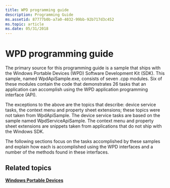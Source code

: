 ```yaml
---
title: WPD programming guide
description: Programming Guide
ms.assetid: 87777b0b-a7a0-4032-99bb-92b717d3c452
ms.topic: article
ms.date: 05/31/2018
---
```


# WPD programming guide

The primary source for this programming guide is a sample that ships with the Windows Portable Devices (WPD) Software Development Kit (SDK). This sample, named WpdApiSample.exe, consists of seven .cpp modules. Six of these modules contain the code that demonstrates 26 tasks that an application can accomplish using the WPD application programming interface (API).

The exceptions to the above are the topics that describe: device service tasks, the context menu and property sheet extensions; these topics were not taken from WpdApiSample. The device service tasks are based on the sample named WpdServiceApiSample. The context menu and property sheet extensions are snippets taken from applications that do not ship with the Windows SDK.

The following sections focus on the tasks accomplished by these samples and explain how each is accomplished using the WPD interfaces and a number of the methods found in these interfaces.

## Related topics

<dl> <dt>

[**Windows Portable Devices**](/windows/desktop/windows-portable-devices)
</dt> </dl>

 

 
